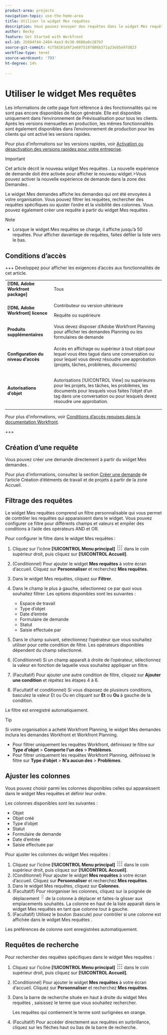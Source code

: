 ```yaml
---
product-area: projects
navigation-topic: use-the-home-area
title: Utiliser le widget Mes requêtes
description: Vous pouvez envoyer des requêtes dans le widget Mes requêtes . Vous pouvez également personnaliser le widget avec des filtres et des colonnes.
author: Becky
feature: Get Started with Workfront
exl-id: 2b994f44-2404-4aa3-8c38-0686a0c287b7
source-git-commit: 41f58261d4f2e6075187886b371a23eb5e97d823
workflow-type: tm+mt
source-wordcount: '793'
ht-degree: 14%

---
```


# Utiliser le widget Mes requêtes

<span class="preview">Les informations de cette page font référence à des fonctionnalités qui ne sont pas encore disponibles de façon générale. Elle est disponible uniquement dans l’environnement de Prévisualisation pour tous les clients. Après les versions mensuelles en production, les mêmes fonctionnalités sont également disponibles dans l’environnement de production pour les clients qui ont activé les versions rapides. </span>

<span class="preview">Pour plus d’informations sur les versions rapides, voir [Activation ou désactivation des versions rapides pour votre entreprise](/help/quicksilver/administration-and-setup/set-up-workfront/configure-system-defaults/enable-fast-release-process.md).

>[!IMPORTANT]
>
>Cet article décrit le nouveau widget Mes requêtes . La nouvelle expérience de demande doit être activée pour afficher le nouveau widget.
>&#x200B;>Vous pouvez activer la nouvelle expérience de demande dans la zone des Demandes .

Le widget Mes demandes affiche les demandes qui ont été envoyées à votre organisation. Vous pouvez filtrer les requêtes, rechercher des requêtes spécifiques ou ajuster l’ordre et la visibilité des colonnes. Vous pouvez également créer une requête à partir du widget Mes requêtes .

>[!NOTE]
>
>* Lorsque le widget Mes requêtes se charge, il affiche jusqu’à 50 requêtes. Pour afficher davantage de requêtes, faites défiler la liste vers le bas.

## Conditions d’accès

+++ Développez pour afficher les exigences d’accès aux fonctionnalités de cet article.

<table style="table-layout:auto"> 
 <col> 
 <col> 
 <tbody> 
  <tr> 
   <td role="rowheader"><strong>[!DNL Adobe Workfront package]</strong></td> 
   <td> <p>Tous</p> </td> 
  </tr> 
  <tr> 
   <td role="rowheader"><strong>[!DNL Adobe Workfront] licence</strong></td> 
   <td> <p>Contributeur ou version ultérieure</p>
   <p>Requête ou supérieure</p> </td> 
  </tr> 
  <tr> 
    <tr> 
   <td role="rowheader"><strong>Produits supplémentaires</strong></td> 
   <td> Vous devez disposer d’Adobe Workfront Planning pour afficher les demandes Planning ou les formulaires de demande</td> 
  </tr> 
   <td role="rowheader"><strong>Configuration du niveau d’accès</strong></td> 
   <td> <p>Accès en affichage ou supérieur à tout objet pour lequel vous êtes tagué dans une conversation ou pour lequel vous devez résoudre une approbation (projets, tâches, problèmes, documents)</p> </td> 
  </tr> 
  <tr> 
   <td role="rowheader"><strong>Autorisations d’objet</strong></td> 
   <td> <p>Autorisations [!UICONTROL View] ou supérieures pour les projets, les tâches, les problèmes, les documents pour lesquels vous faites l’objet d’un tag dans une conversation ou pour lesquels devez résoudre une approbation.</p> </td> 
  </tr> 
 </tbody> 
</table>

Pour plus d’informations, voir [Conditions d’accès requises dans la documentation Workfront](/help/quicksilver/administration-and-setup/add-users/access-levels-and-object-permissions/access-level-requirements-in-documentation.md).

+++

## Création d’une requête

Vous pouvez créer une demande directement à partir du widget Mes demandes .

Pour plus d’informations, consultez la section [Créer une demande](/help/quicksilver/workfront-basics/using-home/using-the-home-area/create-work-items-in-home.md#create-a-request) de l’article Création d’éléments de travail et de projets à partir de la zone Accueil.

## Filtrage des requêtes

Le widget Mes requêtes comprend un filtre personnalisable qui vous permet de contrôler les requêtes qui apparaissent dans le widget. Vous pouvez configurer ce filtre pour différents champs et valeurs et empiler des conditions à l’aide des opérateurs AND et OR.

Pour configurer le filtre dans le widget Mes requêtes :

1. Cliquez sur l’icône **[!UICONTROL Menu principal]** ![Icône du menu principal](assets/main-menu-icon.png) dans le coin supérieur droit, puis cliquez sur **[!UICONTROL Accueil]**.
1. (Conditionnel) Pour ajouter le widget **Mes requêtes** à votre écran d’accueil. Cliquez sur **Personnaliser** et recherchez **Mes requêtes**.
1. Dans le widget Mes requêtes, cliquez sur **Filtrer**.
1. Dans le champ le plus à gauche, sélectionnez ce par quoi vous souhaitez filtrer. Les options disponibles sont les suivantes :

   * Espace de travail
   * Type d’objet
   * Date d’entrée
   * Formulaire de demande
   * Statut
   * Saisie effectuée par

1. Dans le champ suivant, sélectionnez l’opérateur que vous souhaitez utiliser pour cette condition de filtre. Les opérateurs disponibles dépendent du champ sélectionné.
1. (Conditionnel) Si un champ apparaît à droite de l’opérateur, sélectionnez la valeur en fonction de laquelle vous souhaitez appliquer un filtre.
1. (Facultatif) Pour ajouter une autre condition de filtre, cliquez sur **Ajouter une condition** et répétez les étapes 4 à 6.
1. (Facultatif et conditionnel) Si vous disposez de plusieurs conditions, basculez la valeur Et ou Ou en cliquant sur **Et** ou **Ou** à gauche de la condition.

Le filtre est enregistré automatiquement.

>[!TIP]
>
>Si votre organisation a acheté Workfront Planning, le widget Mes demandes inclura les demandes Workfront et Workfront Planning.
> 
>* Pour filtrer uniquement les requêtes Workfront, définissez le filtre sur **Type d’objet** > **Comporte l’un des** > **Problèmes**.
>* Pour filtrer uniquement les requêtes Workfront Planning, définissez le filtre sur **Type d’objet** > **N’a aucun des** > **Problèmes**.

## Ajuster les colonnes

Vous pouvez choisir parmi les colonnes disponibles celles qui apparaissent dans le widget Mes requêtes et définir leur ordre.

Les colonnes disponibles sont les suivantes :

* Objet
* Objet créé
* Type d’objet
* Statut
* Formulaire de demande
* Date d’entrée
* Saisie effectuée par

Pour ajuster les colonnes du widget Mes requêtes :

1. Cliquez sur l’icône **[!UICONTROL Menu principal]** ![Icône du menu principal](assets/main-menu-icon.png) dans le coin supérieur droit, puis cliquez sur **[!UICONTROL Accueil]**.
1. (Conditionnel) Pour ajouter le widget **Mes requêtes** à votre écran d’accueil. Cliquez sur **Personnaliser** et recherchez **Mes requêtes**.
1. Dans le widget Mes requêtes, cliquez sur **Colonnes**.
1. (Facultatif) Pour réorganiser les colonnes, cliquez sur la poignée de déplacement ![poignée](assets/drag-handle.png) de la colonne à déplacer et faites-la glisser aux emplacements souhaités. La colonne en haut de la liste apparaît dans le widget Mes requêtes en tant que colonne tout à gauche.
1. (Facultatif) Utilisez le bouton (bascule) pour contrôler si une colonne est affichée dans le widget Mes requêtes .

Les préférences de colonne sont enregistrées automatiquement.

## Requêtes de recherche

Pour rechercher des requêtes spécifiques dans le widget Mes requêtes :

1. Cliquez sur l’icône **[!UICONTROL Menu principal]** ![Icône du menu principal](assets/main-menu-icon.png) dans le coin supérieur droit, puis cliquez sur **[!UICONTROL Accueil]**.
1. (Conditionnel) Pour ajouter le widget **Mes requêtes** à votre écran d’accueil. Cliquez sur **Personnaliser** et recherchez **Mes requêtes**.
1. Dans la barre de recherche située en haut à droite du widget Mes requêtes , saisissez le terme que vous souhaitez rechercher.

   Les requêtes qui contiennent le terme sont surlignées en orange.

1. (Facultatif) Pour accéder directement aux requêtes en surbrillance, cliquez sur les flèches haut ou bas de la barre de recherche.
